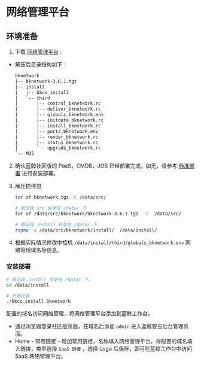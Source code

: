 # 网络管理平台

## 环境准备

1. 下载 [网络管理平台](https://bk.tencent.com/download_sdk/) :
  - 解压后目录结构如下：

    ```bash
    bknetwork
    |-- bknetwork-3.6.1.tgz
    |-- install
    |   |-- bkco_install
    |   `-- third
    |       |-- control_bknetwork.rc
    |       |-- deliver_bknetwork.rc
    |       |-- globals_bknetwork.env
    |       |-- initdata_bknetwork.rc
    |       |-- install_bknetwork.rc
    |       |-- ports_bknetwork.env
    |       |-- render_bknetwork.rc
    |       |-- status_bknetwork.rc
    |       `-- upgrade_bknetwork.rc
    `-- MD5
    ```

2. 确认蓝鲸社区版的 PaaS，CMDB，JOB 已经部署完成。如无，请参考 [标准部署](../../基础包安装/多机部署/quick_install.md) 进行安装部署。

3. 解压插件包

    ```bash
    tar xf bknetwork.tgz -C /data/src/

    # 假设现 src 目录在 /data/ 下
    tar xf /data/src/bknetwork/bknetwork-3.6.1.tgz  -C  /data/src/

    # 假设现 install 目录在 /data/ 下
    rsync -a /data/src/bknetwork/install/  /data/install/
    ```

4. 根据实际情况修改中控机 `/data/install/third/globals_bknetwork.env` 网络管理域名等信息。

### 安装部署

  ```bash
  # 假设现 install 目录在 /data/ 下。
  cd /data/install

  # 开始安装
  ./bkco_install bknetwork
  ```

配置的域名访问网络管理，将网络管理平台添加到蓝鲸工作台。

  * 通过浏览器登录社区版页面，在域名后添加 `admin` 进入蓝鲸智云后台管理页面。
  * Home - 常用链接 - 增加常用链接，名称填入网络管理平台，将配置的域名填入链接，类型选择 `SaaS 链接` ，选择 Logo 后保存，即可在蓝鲸工作台中访问 SaaS 网络管理平台。

